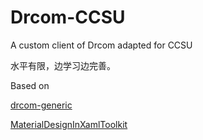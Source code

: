 # Drcom-CCSU



A custom client of Drcom adapted for CCSU



水平有限，边学习边完善。



Based on 

[drcom-generic](https://github.com/drcoms/drcom-generic)

[MaterialDesignInXamlToolkit](https://github.com/MaterialDesignInXAML/MaterialDesignInXamlToolkit/)

